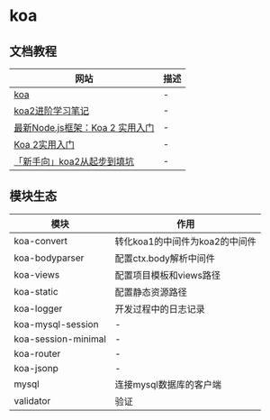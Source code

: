 # koa

## 文档教程

网站                                                              | 描述
--------------------------------------------------------------- | --
[koa](http://koajs.com/)                                        | -
[koa2进阶学习笔记](https://chenshenhai.github.io/koa2-note/)          | -
[最新Node.js框架：Koa 2 实用入门](https://sanwen8.cn/p/1feFr7y.html)     | -
[Koa 2实用入门](https://cnodejs.org/topic/5709959abc564eaf3c6a48c8) | -
[「新手向」koa2从起步到填坑](http://www.jianshu.com/p/6b816c609669)        | -

## 模块生态

模块                  | 作用
------------------- | -------------------
koa-convert         | 转化koa1的中间件为koa2的中间件
koa-bodyparser      | 配置ctx.body解析中间件
koa-views           | 配置项目模板和views路径
koa-static          | 配置静态资源路径
koa-logger          | 开发过程中的日志记录
koa-mysql-session   | -
koa-session-minimal | -
koa-router          | -
koa-jsonp           | -
mysql               | 连接mysql数据库的客户端
validator           | 验证

